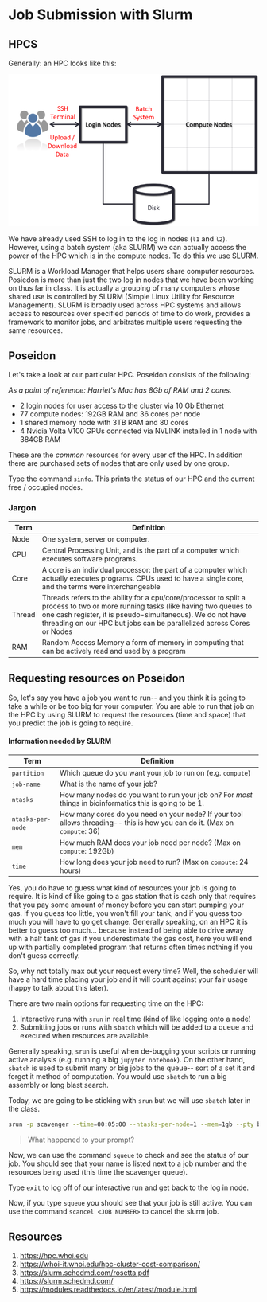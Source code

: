 # Job Submission with Slurm

## HPCS
Generally: an HPC looks like this:

![Image from Software Carpentry](images/hpc_system_diagram.png)

We have already used SSH to log in to the log in nodes (`l1` and `l2`). However, using a batch system (aka SLURM) we can actually access the power of the HPC which is in the compute nodes. To do this we use SLURM.

SLURM is a Workload Manager that helps users share computer resources. Posiedon is more than just the two log in nodes that we have been working on thus far in class. It is actually a grouping of many computers whose shared use is controlled by SLURM (Simple Linux Utility for Resource Management). SLURM is broadly used across HPC systems and allows access to resources over specified periods of time to do work, provides a framework to monitor jobs, and arbitrates multiple users requesting the same resources.

## Poseidon

Let's take a look at our particular HPC. Poseidon consists of the following:

*As a point of reference: Harriet's Mac has 8Gb of RAM and 2 cores.*

- 2 login nodes for user access to the cluster via 10 Gb Ethernet
- 77 compute nodes: 192GB RAM and 36 cores per node
- 1 shared memory node with 3TB RAM and 80 cores
- 4 Nvidia Volta V100 GPUs connected via NVLINK installed in 1 node with 384GB RAM

These are the *common* resources for every user of the HPC. In addition there are purchased sets of nodes that are only used by one group.

Type the command `sinfo`. This prints the status of our HPC and the current free / occupied nodes.

### Jargon

|Term   	| Definition|
|--------	|-------------------------------------------------------------------------------------------------------------------------------------------------------------------------------------------------------------------------------------------------------------------------	|
| Node   	| One system, server or computer.  	|
| CPU    	| Central Processing Unit, and is the part of a computer which executes software programs.|
| Core   	| A core is an individual processor: the part of a computer which actually executes programs. CPUs used to have a single core, and the terms were interchangeable  |
| Thread 	| Threads refers to the ability for a cpu/core/processor to split a process to two or more running tasks (like having two queues to one cash register, it is pseudo-simultaneous). We do not have threading on our HPC but jobs can be parallelized across Cores or Nodes 	|
| RAM 	| Random Access Memory a form of memory in computing that can be actively read and used by a program	|

## Requesting resources on Poseidon

So, let's say you have a job you want to run-- and you think it is going to take a while or be too big for your computer. You are able to run that job on the HPC by using SLURM to request the resources (time and space) that you predict the job is going to require.

#### Information needed by SLURM
|Term   	| Definition|
|--------	|-------------------------------------------------------------------------------------------------------------------------------------------------------------------------------------------------------------------------------------------------------------------------	|
| `partition`   	| Which queue do you want your job to run on (e.g. `compute`)  	|
| `job-name`    	| What is the name of your job?|
| `ntasks`   	| How many nodes do you want to run your job on? For *most* things in bioinformatics this is going to be 1. |
| `ntasks-per-node` 	| How many cores do you need on your node?	If your tool allows threading-- this is how you can do it. (Max on `compute`: 36)|
| `mem`| How much RAM does your job need per node?	(Max on `compute`: 192Gb)|
| `time` 	| How long does your job need to run? (Max on `compute`: 24 hours)	|

Yes, you do have to guess what kind of resources your job is going to require. It is kind of like going to a gas station that is cash only that requires that you pay some amount of money before you can start pumping your gas. If you guess too little, you won't fill your tank, and if you guess too much you will have to go get change. Generally speaking, on an HPC it is better to guess too much...  because instead of being able to drive away with a half tank of gas if you underestimate the gas cost, here you will end up with partially completed program that returns often times nothing if you don't guess correctly.

So, why not totally max out your request every time? Well, the scheduler will have a hard time placing your job and it will count against your fair usage (happy to talk about this later).

There are two main options for requesting time on the HPC:

1. Interactive runs with `srun` in real time (kind of like logging onto a node)
2. Submitting jobs or runs with `sbatch` which will be added to a queue and executed when resources are available.

Generally speaking, `srun` is useful when de-bugging your scripts or running active analysis (e.g. running a big `jupyter notebook`). On the other hand, `sbatch` is used to submit many or big jobs to the queue-- sort of a set it and forget it method of computation. You would use `sbatch` to run a big assembly or long blast search.

Today, we are going to be sticking with `srun` but we will use `sbatch` later in the class.

```bash
srun -p scavenger --time=00:05:00 --ntasks-per-node=1 --mem=1gb --pty bash
```

> What happened to your prompt?

Now, we can use the command `squeue` to check and see the status of our job. You should see that your name is listed next to a job number and the resources being used (this time the scavenger queue).

Type `exit` to log off of our interactive run and get back to the log in node.

Now, if you type `squeue` you should see that your job is still active. You can use the command `scancel <JOB NUMBER>` to cancel the slurm job.

## Resources
1. https://hpc.whoi.edu
2. https://whoi-it.whoi.edu/hpc-cluster-cost-comparison/
3. https://slurm.schedmd.com/rosetta.pdf
4. https://slurm.schedmd.com/
5. https://modules.readthedocs.io/en/latest/module.html
